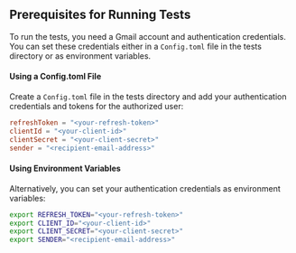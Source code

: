 ## Prerequisites for Running Tests

To run the tests, you need a Gmail account and authentication credentials. You can set these credentials either in a `Config.toml` file in the tests directory or as environment variables.

#### Using a Config.toml File

Create a `Config.toml` file in the tests directory and add your authentication credentials and tokens for the authorized user:

```toml
refreshToken = "<your-refresh-token>"
clientId = "<your-client-id>"
clientSecret = "<your-client-secret>"
sender = "<recipient-email-address>"
```

#### Using Environment Variables

Alternatively, you can set your authentication credentials as environment variables:
```bash
export REFRESH_TOKEN="<your-refresh-token>"
export CLIENT_ID="<your-client-id>"
export CLIENT_SECRET="<your-client-secret>"
export SENDER="<recipient-email-address>"
```
